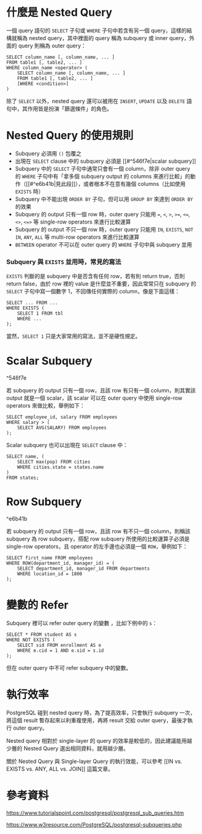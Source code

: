 # 什麼是 Nested Query

一個 query 語句的 `SELECT` 子句或 `WHERE` 子句中若含有另一個 query，這樣的結構就稱為 nested query，其中裡面的 query 稱為 subquery 或 inner query，外面的 query 則稱為 outer query：

```PostgreSQL
SELECT column_name [, column_name, ... ]
FROM table1 [, table2, ... ]
WHERE column_name <operator> (
    SELECT column_name [, column_name, ... ]
    FROM table1 [, table2, ... ]
    [WHERE <condition>]
)
```

除了 `SELECT` 以外，nested query 還可以被用在 `INSERT`, `UPDATE` 以及 `DELETE` 語句中，其作用皆是扮演「篩選條件」的角色。

# Nested Query 的使用規則

- Subquery 必須用 `()` 包覆之
- 出現在 `SELECT` clause 中的 subquery 必須是 [[#^546f7e|scalar subquery]]
- Subquery 中的 `SELECT` 子句中通常只會有一個 column，除非 outer query 的 `WHERE` 子句中有「拿多個 subquery output 的 columns 來進行比較」的動作（[[#^e6b41b|見此段]]），或者根本不在意有幾個 columns（比如使用 `EXISTS` 時）
- Subquery 中不能出現 `ORDER BY` 子句，但可以用 `GROUP BY` 來達到 `ORDER BY` 的效果
- Subquery 的 output 只有一個 row 時，outer query 只能用 `=`, `<`, `>`, `>=`, `<=`, `<>`, `<=>` 等 single-row operators 來進行比較運算
- Subquery 的 output 不只一個 row 時，outer query 只能用 `IN`, `EXISTS`, `NOT IN`, `ANY`, `ALL` 等 multi-row operators 來進行比較運算
- `BETWEEN` operator 不可以在 outer query 的 `WHERE` 子句中與 subquery 並用

### Subquery 與 `EXISTS` 並用時，常見的寫法

`EXISTS` 判斷的是 subquery 中是否含有任何 row，若有則 return true，否則 return false，由於 row 裡的 value 是什麼並不重要，因此常常只在 subquery 的 `SELECT` 子句中寫一個數字 1，不回傳任何實際的 column，像是下面這樣：

```PostgreSQL
SELECT ... FROM ...
WHERE EXISTS (
    SELECT 1 FROM tbl
    WHERE ...
);
```

當然，`SELECT 1` 只是大家常用的寫法，並不是硬性規定。

# Scalar Subquery

^546f7e

若 subquery 的 output 只有一個 row，且該 row 有只有一個 column，則其實該 output 就是一個 scalar，該 scalar 可以在 outer query 中使用 single-row operators 來做比較，舉例如下：

```PostgreSQL
SELECT employee_id, salary FROM employees
WHERE salary > (
    SELECT AVG(SALARY) FROM employees
);
```

Scalar subquery 也可以出現在 `SELECT` clause 中：

```PostgreSQL
SELECT name, (
    SELECT max(pop) FROM cities
    WHERE cities.state = states.name
)
FROM states;
```

# Row Subquery

^e6b41b

若 subquery 的 output 只有一個 row，且該 row 有不只一個 column，則稱該 subquery 為 row subquery，搭配 row subquery 所使用的比較運算子必須是 single-row operators，且 operator 的左手邊也必須是一個 `ROW`，舉例如下：

```PostgreSQL
SELECT first_name FROM employees
WHERE ROW(department_id, manager_id) = (
    SELECT department_id, manager_id FROM departments
    WHERE location_id = 1800
);
```

# 變數的 Refer

Subquery 裡可以 refer outer query 的變數 ，比如下例中的 `s`：

```PostgreSQL
SELECT * FROM student AS s
WHERE NOT EXISTS (
    SELECT sid FROM enrollment AS e
    WHERE e.cid = 1 AND e.sid = s.id
);
```

但在 outer query 中不可 refer subquery 中的變數。

# 執行效率

PostgreSQL 碰到 nested query 時，為了提高效率，只會執行 subquery 一次，將這個 result 暫存起來以利重複使用，再將 result 交給 outer query，最後才執行 outer query。

Nested query 相對於 single-layer 的 query 的效率是較低的，因此建議能用越少層的 Nested Query 選出相同資料，就用越少層。

關於 Nested Query 與 Single-layer Query 的執行效能，可以參考 [[IN vs. EXISTS vs. ANY, ALL vs. JOIN]] 這篇文章。

# 參考資料

<https://www.tutorialspoint.com/postgresql/postgresql_sub_queries.htm>

<https://www.w3resource.com/PostgreSQL/postgresql-subqueries.php>
